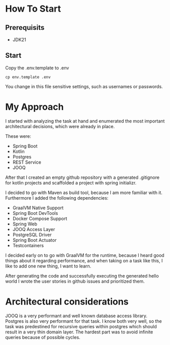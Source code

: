 # How To Start

## Prerequisits

- JDK21

## Start

Copy the .env.template to .env

    cp env.template .env

You change in this file sensitive settings, such as usernames or passwords.

# My Approach

I started with analyzing the task at hand and enumerated the most important
architectural decisions, which were already in place.

These were:

- Spring Boot
- Kotlin
- Postgres
- REST Service
- JOOQ

After that I created an empty github repository with a generated
.gitignore for kotlin projects and scaffolded a project with spring
initializr.

I decided to go with Maven as build tool, because I am more familiar
with it.
Furthermore I added the following dependencies:

- GraalVM Native Support
- Spring Boot DevTools
- Docker Compose Support
- Spring Web
- JOOQ Access Layer
- PostgreSQL Driver
- Spring Boot Actuator 
- Testcontainers

I decided early on to go with GraalVM for the runtime, because I heard good things about
it regarding performance, and when taking on a task like this, I like
to add one new thing, I want to learn.

After generating the code and successfully executing the generated hello world I wrote the user stories
in github issues and prioritized them.

# Architectural considerations

JOOQ is a very performant and well known database access library. Postgres is also very performant for that
task. I know both very well, so the task was predestined for recursive queries within postgres which should
result in a very thin domain layer.
The hardest part was to avoid infinite queries because of possible cycles.